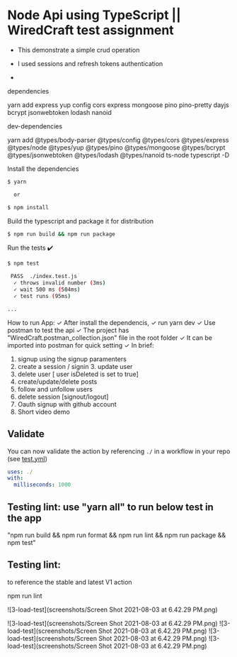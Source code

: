 <!-- <p align="center">
  <a href="https://github.com/melch-inno/wiredC/actions"><img alt="typescript-action status" src="https://github.com/melch-inno/wiredC/actions/workflows/test.yml/badge.svg"></a>
</p> -->

# Node Api using TypeScript || WiredCraft test assignment

- This demonstrate a simple crud operation

- I used sessions and refresh tokens authentication
-

dependencies

yarn add express yup config cors express mongoose pino pino-pretty dayjs bcrypt jsonwebtoken lodash nanoid

dev-dependencies

yarn add @types/body-parser @types/config @types/cors @types/express @types/node @types/yup @types/pino @types/mongoose @types/bcrypt @types/jsonwebtoken @types/lodash @types/nanoid ts-node typescript -D

Install the dependencies

```bash
$ yarn

  or

$ npm install
```

Build the typescript and package it for distribution

```bash
$ npm run build && npm run package
```

Run the tests :heavy_check_mark:

```bash
$ npm test

 PASS  ./index.test.js
  ✓ throws invalid number (3ms)
  ✓ wait 500 ms (504ms)
  ✓ test runs (95ms)

...
```

How to run App:
✓ After install the dependencis,
✓ run yarn dev
✓ Use postman to test the api
✓ The project has "WiredCraft.postman_collection.json" file in the root folder
✓ It can be imported into postman for quick setting
✓ In brief:

1. signup using the signup paramenters
2. create a session / signin 3. update user
3. delete user [ user isDeleted is set to true]
4. create/update/delete posts
5. follow and unfollow users
6. delete session [signout/logout]
7. Oauth signup with github account
8. Short video demo

## Validate

You can now validate the action by referencing `./` in a workflow in your repo (see [test.yml](.github/workflows/test.yml))

```yaml
uses: ./
with:
  milliseconds: 1000
```

## Testing lint: use "yarn all" to run below test in the app

"npm run build && npm run format && npm run lint && npm run package && npm test"

## Testing lint:

to reference the stable and latest V1 action

npm run lint

![3-load-test](screenshots/Screen Shot 2021-08-03 at 6.42.29 PM.png)

![3-load-test](screenshots/Screen Shot 2021-08-03 at 6.42.29 PM.png)
![3-load-test](screenshots/Screen Shot 2021-08-03 at 6.42.29 PM.png)
![3-load-test](screenshots/Screen Shot 2021-08-03 at 6.42.29 PM.png)
![3-load-test](screenshots/Screen Shot 2021-08-03 at 6.42.29 PM.png)
